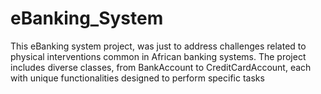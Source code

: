 # eBanking_System
This eBanking system project, was  just to address challenges related to physical interventions common in African banking systems. The project includes diverse classes, from BankAccount to CreditCardAccount, each with unique functionalities designed to perform specific tasks
